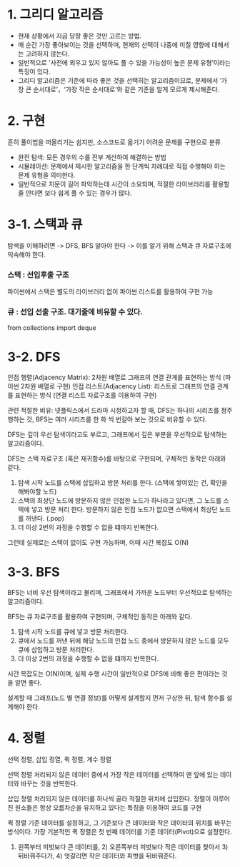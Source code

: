 # 1. 그리디 알고리즘
- 현재 상황에서 지금 당장 좋은 것만 고르는 방법.
- 매 순간 가장 좋아보이는 것을 선택하며, 현재의 선택이 나중에 미칠 영향에 대해서는 고려하지 않는다. 
- 일반적으로 '사전에 외우고 있지 않아도 풀 수 있을 가능성이 높은 문제 유형’이라는 특징이 있다.
- 그리디 알고리즘은 기준에 따라 좋은 것을 선택히는 알고리즘이므로, 문제에서 ‘가장 큰 순서대로’，‘가장 작은 순서대로’와 같은 기준을 알게 모르게 제시해준다. 

# 2. 구현
흔히 풀이법을 떠올리기는 쉽지만, 소스코드로 옮기기 어려운 문제를 구현으로 분류
- 완전 탐색: 모든 경우의 수를 전부 계산하여 해결하는 방법
- 시뮬레이션: 문제에서 제시한 알고리즘을 한 단계씩 차례대로 직접 수행해야 하는 문제 유형을 의미한다.
- 일반적으로 지문이 길어 파악하는데 시간이 소요되며, 적절한 라이브러리를 활용할 줄 안다면 보다 쉽게 풀 수 있는 경우가 많다.

# 3-1. 스택과 큐
탐색을 이해하려면 -> DFS, BFS 알아야 한다 -> 이를 알기 위해 스택과 큐 자료구조에 익숙해야 한다.
### 스택 : 선입후출 구조
파이썬에서 스택은 별도의 라이브러리 없이 파이썬 리스트를 활용하여 구현 가능

### 큐 : 선입 선출 구조. 대기줄에 비유할 수 있다.
from collections import deque

# 3-2. DFS
인접 행렬(Adjacency Matrix): 2차원 배열로 그래프의 연결 관계를 표현하는 방식 (파이썬 2차원 배열로 구현)
인접 리스트(Adjacency List): 리스트로 그래프의 연결 관계를 표현하는 방식 (연결 리스트 자료구조를 이용하여 구현)

관련 적절한 비유: 넷플릭스에서 드라마 시청하고자 할 때, DFS는 하나의 시리즈를 정주행하는 것, BFS는 여러 시리즈를 한 화 씩 번갈아 보는 것으로 비유할 수 있다.

DFS는 깊이 우선 탐색이라고도 부르고, 그래프에서 깊은 부분을 우선적으로 탐색하는 알고리즘이다.

DFS는 스택 자료구조 (혹은 재귀함수)를 바탕으로 구현되며, 구체적인 동작은 아래와 같다.
1. 탐색 시작 노드를 스택에 삽입하고 방문 처리를 한다. (스택에 쌓여있는 건, 확인을 해봐야할 노드)
2. 스택의 최상단 노드에 방문하지 않은 인접한 노드가 하나라고 있다면, 그 노드를 스택에 넣고 방문 처리 한다. 방문하지 않은 인접 노드가 없으면 스택에서 최상단 노드를 꺼낸다. (.pop)
3. 더 이상 2번의 과정을 수행할 수 없을 떄까지 반복한다.

그런데 실제로는 스택이 없이도 구현 가능하며, 이때 시간 복잡도 O(N)

# 3-3. BFS
BFS는 너비 우선 탐색이라고 불리며, 그래프에서 가까운 노드부터 우선적으로 탐색하는 알고리즘이다.

BFS는 큐 자료구조를 활용하여 구현되며, 구체적인 동작은 아래와 같다.
1. 탐색 시작 노드를 큐에 넣고 방문 처리한다.
2. 큐에서 노드를 꺼낸 뒤에 해당 노드의 인접 노드 중에서 방문하지 않은 노드를 모두 큐에 삽입하고 방문 처리한다.
3. 더 이상 2번의 과정을 수행할 수 없을 떄까지 반복한다.

시간 복잡도는 O(N)이며, 실제 수행 시간이 일반적으로 DFS에 비해 좋은 편이라는 것을 알면 좋다.

설계할 때 그래프(노드 별 연결 정보)를 어떻게 설계할지 먼저 구상한 뒤, 탐색 함수를 설계해야 한다.

# 4. 정렬
선택 정렬, 삽입 정열, 퀵 정렬, 계수 정렬

선택 정렬
처리되지 않은 데이터 중에서 가장 작은 데이터를 선택하여 맨 앞에 있는 데이터와 바꾸는 것을 반복한다.

삽입 정렬
처리되지 않은 데이터를 하나씩 골라 적절한 위치에 삽입한다.
정렬이 이루어진 원소들은 항상 오름차순을 유지하고 있다는 특징을 이용하여 코드를 구현

퀵 정렬
기준 데이터를 설정하고, 그 기준보다 큰 데이터와 작은 데이터의 위치를 바꾸는 방식이다.
가장 기본적인 퀵 정렬은 첫 번째 데이터를 기준 데이터(Pivot)으로 설정한다.
1) 왼쪽부터 피벗보다 큰 데이터를, 2) 오른쪽부터 피벗보다 작은 데이터를 찾아서 3) 뒤바꿔주다가, 4) 엇갈리면 작은 데이터와 피벗을 뒤바꿔준다.


